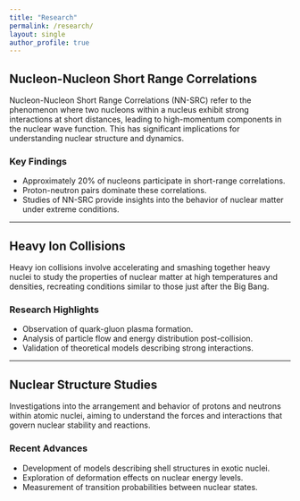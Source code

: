```yaml
---
title: "Research"
permalink: /research/
layout: single
author_profile: true
---
```


## Nucleon-Nucleon Short Range Correlations

Nucleon-Nucleon Short Range Correlations (NN-SRC) refer to the phenomenon where two nucleons within a nucleus exhibit strong interactions at short distances, leading to high-momentum components in the nuclear wave function. This has significant implications for understanding nuclear structure and dynamics.

### Key Findings

- Approximately 20% of nucleons participate in short-range correlations.
- Proton-neutron pairs dominate these correlations.
- Studies of NN-SRC provide insights into the behavior of nuclear matter under extreme conditions.

---

## Heavy Ion Collisions

Heavy ion collisions involve accelerating and smashing together heavy nuclei to study the properties of nuclear matter at high temperatures and densities, recreating conditions similar to those just after the Big Bang.

### Research Highlights

- Observation of quark-gluon plasma formation.
- Analysis of particle flow and energy distribution post-collision.
- Validation of theoretical models describing strong interactions.

---

## Nuclear Structure Studies

Investigations into the arrangement and behavior of protons and neutrons within atomic nuclei, aiming to understand the forces and interactions that govern nuclear stability and reactions.

### Recent Advances

- Development of models describing shell structures in exotic nuclei.
- Exploration of deformation effects on nuclear energy levels.
- Measurement of transition probabilities between nuclear states.


